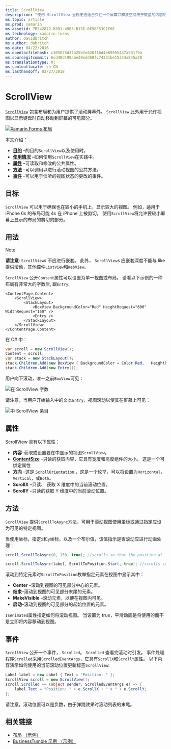 ```yaml
---
title: ScrollView
description: "使用 ScrollView 呈现无法适合只在一个屏幕并释放空间用于键盘的内容的布局。"
ms.topic: article
ms.prod: xamarin
ms.assetid: 7B542872-B3D1-49B3-B15E-0E98F53C1F6E
ms.technology: xamarin-forms
author: davidbritch
ms.author: dabritch
ms.date: 04/22/2016
ms.openlocfilehash: c305075d37a25bfe828f16d4e69955437a591f9a
ms.sourcegitcommit: 6cd40d190abe38edd50fc74331be15324a845a28
ms.translationtype: MT
ms.contentlocale: zh-CN
ms.lasthandoff: 02/27/2018
---
```

# <a name="scrollview"></a>ScrollView

[`ScrollView`](https://developer.xamarin.com/api/type/Xamarin.Forms.ScrollView/) 包含布局和为用户提供了滚动屏幕外。 `ScrollView` 此外用于允许视图以显示键盘时自动移动到屏幕的可见部分。

[ ![](scroll-view-images/layouts-sml.png "Xamarin.Forms 布局")](scroll-view-images/layouts.png "Xamarin.Forms 布局")

本文介绍：

- **[目的](#Purpose)** &ndash;的目的`ScrollView`以及使用时。
- **[使用情况](#Usage)** &ndash;如何使用`ScrollView`在实践中。
- **[属性](#Properties)** &ndash;可读取和修改的公共属性。
- **[方法](#Methods)** &ndash;可以调用以进行滚动视图的公共方法。
- **[事件](#Events)** &ndash;可以用于侦听的视图状态的更改的事件。

## <a name="purpose"></a>目标

`ScrollView` 可以用于确保也在较小的手机上，显示较大的视图。 例如，适用于 iPhone 6s 的布局可能 4s 在 iPhone 上被剪切。 使用`ScrollView`将允许要较小屏幕上显示的布局的剪切的部分。

## <a name="usage"></a>用法

> [!NOTE]
> **请注意**: `ScrollView`s 不应进行嵌套。 此外， `ScrollView`s 应嵌套深度不能与 like 提供滚动，其他控件`ListView`和`WebView`。

`ScrollView` 公开`Content`属性可以设置为单一视图或布局。 请看以下示例的一种布局有非常大的字数后, 跟`Entry`:

```xaml
<ContentPage.Content>
    <ScrollView>
        <StackLayout>
            <BoxView BackgroundColor="Red" HeightRequest="600" WidthRequest="150" />
            <Entry />
        </StackLayout>
    </ScrollView>
</ContentPage.Content>
```

在 C# 中：

```csharp
var scroll = new ScrollView();
Content = scroll;
var stack = new StackLayout();
stack.Children.Add(new BoxView { BackgroundColor = Color.Red,   HeightRequest = 600, WidthRequest = 600 });
stack.Children.Add(new Entry());
```

用户向下滚动，唯一之前`BoxView`可见：

![](scroll-view-images/scroll-start.png "在 ScrollView 字数")

请注意，当用户开始输入中的文本`Entry`，视图滚动以使其在屏幕上可见：

![](scroll-view-images/scroll-end.png "中 ScrollView 条目")

## <a name="properties"></a>属性

ScrollView 具有以下属性：

- **内容**&ndash;获取或设置要在中显示的视图`ScrollView`。
- **[ContentSize](https://developer.xamarin.com/api/type/Xamarin.Forms.Size/)**  &ndash;只读的获取内容，它具有宽度和高度组件的大小。 这是一个可绑定属性
- **[方向](https://developer.xamarin.com/api/type/Xamarin.Forms.ScrollOrientation/)** &ndash;这是[ `ScrollOrientation` ](https://developer.xamarin.com/api/type/Xamarin.Forms.ScrollOrientation/)，这是一个枚举，可以将设置为`Horizontal`， `Vertical`，或`Both`。
- **ScrollX** &ndash;只读、 获取 X 维度中的当前滚动位置。
- **ScrollY** &ndash;只读的获取 Y 维度中的当前滚动位置。

## <a name="methods"></a>方法

`ScrollView` 提供`ScrollToAsync`方法，可用于滚动视图使用坐标或通过指定应设为可见的特定视图。

当使用坐标，指定`x`和`y`坐标，以及一个布尔值，该值指示是否滚动应进行动画处理：

```csharp
scroll.ScrollToAsync(0, 150, true); //scrolls so that the position at 150px from the top is visible

scroll.ScrollToAsync(label, ScrollToPosition.Start, true); //scrolls so that the label is at the start of the list
```

滚动到特定元素时`ScrollToPosition`枚举指定元素在视图中显示其中：

- **Center** &ndash;滚动到视图的可见部分中心的元素。
- **结束**&ndash;滚动到视图的可见部分末尾的元素。
- **MakeVisible** &ndash;滚动元素，以便在视图内可见。
- **启动**&ndash;滚动到视图的可见部分的起始位置的元素。

`IsAnimated`属性指定如何将滚动视图。 当设置为 true，平滑动画是将使用的而不是立即将内容移动到视图。

## <a name="events"></a>事件

`ScrollView` 公开一个事件， `Scrolled`。 `Scrolled` 查看完滚动时引发。 事件处理程序`Scrolled`采用`ScrolledEventArgs`，它具有`ScrollX`和`ScrollY`属性。 以下内容演示如何使用的当前滚动位置更新标签`ScrollView`:

```csharp
Label label = new Label { Text = "Position: " };
ScrollView scroll = new ScrollView();
scroll.Scrolled += (object sender, ScrolledEventArgs e) => {
    label.Text = "Position: " + e.ScrollX + " x " + e.ScrollY;
};
```

请注意，滚动位置可以是负数，由于弹跳效果时滚动列表的末尾。


## <a name="related-links"></a>相关链接

- [布局 （示例）](https://developer.xamarin.com/samples/xamarin-forms/UserInterface/Layout/)
- [BusinessTumble 示例 （示例）](https://developer.xamarin.com/samples/xamarin-forms/UserInterface/BusinessTumble/)
